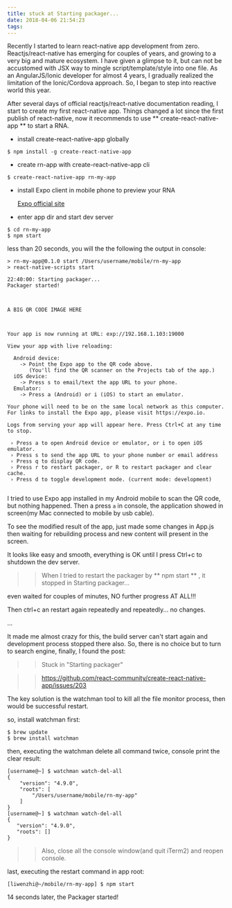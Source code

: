 ```yaml
---
title: stuck at Starting packager...
date: 2018-04-06 21:54:23
tags:
---
```


Recently I started to learn react-native app development from zero. Reactjs/react-native has emerging for couples of years, and growing to a very big and mature ecosystem. I have given a glimpse to it, but can not be accustomed with JSX way to mingle script/template/style into one file. As an AngularJS/Ionic developer for almost 4 years, I gradually realized the limitation of the Ionic/Cordova approach. So, I began to step into reactive world this year.

After several days of official reactjs/react-native documentation reading, I start to create my first react-native app. Things changed a lot since the first publish of react-native, now it recommends to use ** create-react-native-app ** to start a RNA.

- install create-react-native-app globally

```
$ npm install -g create-react-native-app

```
- create rn-app with create-react-native-app cli

```
$ create-react-native-app rn-my-app
```

- install Expo client in mobile phone to preview your RNA

  [Expo official site](https://expo.io/tools)

- enter app dir and start dev server

```
$ cd rn-my-app
$ npm start
```

less than 20 seconds, you will the the following the output in console:

 ```
 > rn-my-app@0.1.0 start /Users/username/mobile/rn-my-app
 > react-native-scripts start

 22:40:00: Starting packager...
 Packager started!



A BIG QR CODE IMAGE HERE



 Your app is now running at URL: exp://192.168.1.103:19000

 View your app with live reloading:

   Android device:
     -> Point the Expo app to the QR code above.
        (You'll find the QR scanner on the Projects tab of the app.)
   iOS device:
     -> Press s to email/text the app URL to your phone.
   Emulator:
     -> Press a (Android) or i (iOS) to start an emulator.

 Your phone will need to be on the same local network as this computer.
 For links to install the Expo app, please visit https://expo.io.

 Logs from serving your app will appear here. Press Ctrl+C at any time to stop.

  › Press a to open Android device or emulator, or i to open iOS emulator.
  › Press s to send the app URL to your phone number or email address
  › Press q to display QR code.
  › Press r to restart packager, or R to restart packager and clear cache.
  › Press d to toggle development mode. (current mode: development)


 ```

I tried to use Expo app installed in my Android mobile to scan the QR code, but nothing happened. Then a press `a` in console, the application showed in screen(my Mac connected to mobile by usb cable).

To see the modified result of the app, just made some changes in App.js then waiting for rebuilding process and new content will present in the screen.

It looks like easy and smooth, everything is OK until I press Ctrl+c to shutdown the dev server.

>> When I tried to restart the packager by ** npm start ** , it stopped in Starting packager...

even waited for couples of minutes, NO further progress AT ALL!!!

Then ctrl+c an restart again repeatedly and repeatedly... no changes.

...


It made me almost crazy for this, the build server can't start again and development process stopped there also. So, there is no choice but to turn to search engine, finally, I found the post:

>> Stuck in "Starting packager"

>> https://github.com/react-community/create-react-native-app/issues/203

The key solution is the watchman tool to kill all the file monitor process, then would be successful restart.

so, install watchman first:

```
$ brew update
$ brew install watchman
```

then, executing the watchman delete all command twice, console print the clear result:

 ```
 [username@~] $ watchman watch-del-all
 {
     "version": "4.9.0",
     "roots": [
         "/Users/username/mobile/rn-my-app"
     ]
 }
 [username@~] $ watchman watch-del-all
{
    "version": "4.9.0",
    "roots": []
}
 ```

 >> Also, close all the console window(and quit iTerm2) and reopen console.
  

 last, executing the restart command in app root:

 ```
[liwenzhi@~/mobile/rn-my-app] $ npm start
 ```

14 seconds later, the Packager started!
